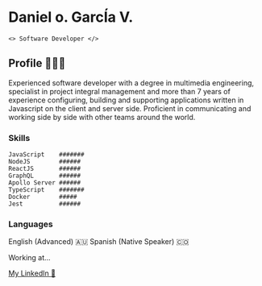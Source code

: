 # Daniel o. GarcÍa V.

```<> Software Developer </>```

## Profile 👨🏻‍💻

Experienced software developer with a degree in multimedia engineering, specialist in project integral management and more than 7 years of experience configuring, building and supporting applications written in Javascript on the client and server side. Proficient in communicating and working side by side with other teams around the world.

### Skills

``` 
JavaScript    #######
NodeJS        ######
ReactJS       ######
GraphQL       ######
Apollo Server ######
TypeScript    #######
Docker        #####
Jest          ######
```
### Languages

English (Advanced) 🇦🇺
Spanish (Native Speaker) 🇨🇴

Working at...

[My LinkedIn 🙂](https://www.linkedin.com/in/danielgarciavargas/)
